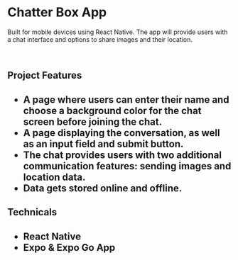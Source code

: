 <h1>Chatter Box App</h1> 
<div></div>
<p>Built for mobile devices using React Native. The app will provide users with a chat interface and options to share images and their location.<p><br>
<h2>Project Features<h2>
<div></div>
<p>
<ul>
<li>A page where users can enter their name and choose a background color for the chat screen before joining the chat.</li>
<li>A page displaying the conversation, as well as an input field and submit button.</li>
<li>The chat provides users with two additional communication features: sending images and location data.</li>
<li>Data gets stored online and offline.</li>
</ul>
</p>
<h2>Technicals<h2>
<div></div>
<p>
<ul>
<li>React Native</li>
<li>Expo & Expo Go App</li>
</ul>
</p>